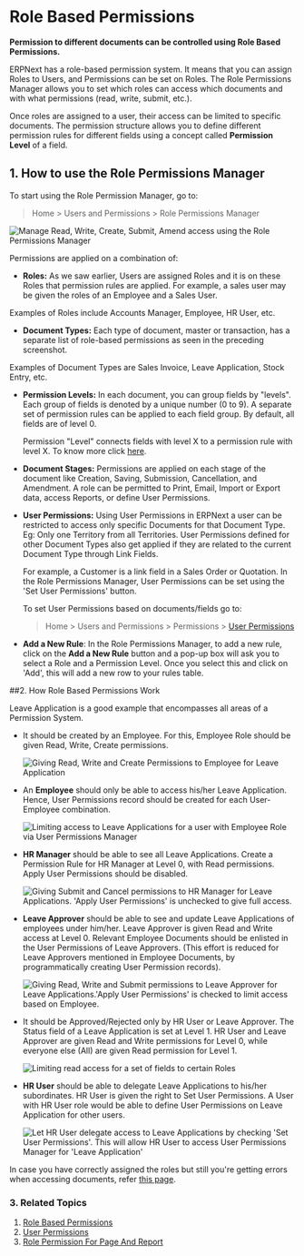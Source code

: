 <!-- add-breadcrumbs -->
# Role Based Permissions

**Permission to different documents can be controlled using Role Based Permissions.**

ERPNext has a role-based permission system. It means that you can assign Roles to Users, and Permissions can be set on Roles. The Role Permissions Manager allows you to set which roles can access which documents and with what permissions (read, write, submit, etc.).

Once roles are assigned to a user, their access can be limited to specific documents. The permission structure allows you to define different permission rules for different fields using a concept called **Permission Level** of a field. 

## 1. How to use the Role Permissions Manager
To start using the Role Permission Manager, go to:
> Home > Users and Permissions > Role Permissions Manager

<img alt="Manage Read, Write, Create, Submit, Amend access using the Role Permissions Manager" class="screenshot" src="{{docs_base_url}}/assets/img/users-and-permissions/setting-up-permissions-leave-application.png">

Permissions are applied on a combination of:

  * **Roles:** As we saw earlier, Users are assigned Roles and it is on these Roles that permission rules are applied. For example, a sales user may be given the roles of an Employee and a Sales User.

  Examples of Roles include Accounts Manager, Employee, HR User, etc.

  * **Document Types:** Each type of document, master or transaction, has a separate list of role-based permissions as seen in the preceding screenshot.

  Examples of Document Types are Sales Invoice, Leave Application, Stock Entry, etc.

  * **Permission Levels:** In each document, you can group fields by "levels". Each group of fields is denoted by a unique number (0 to 9). A separate set of permission rules can be applied to each field group. By default, all fields are of level 0.

    Permission "Level" connects fields with level X to a permission rule with level X. To know more click [here](/docs/user/manual/en/setting-up/articles/managing-perm-level).

  * **Document Stages:** Permissions are applied on each stage of the document like Creation, Saving, Submission, Cancellation, and Amendment. A role can be permitted to Print, Email, Import or Export data, access Reports, or define User Permissions.

  * **User Permissions:** Using User Permissions in ERPNext a user can be restricted to access only specific Documents for that Document Type. Eg: Only one Territory from all Territories. User Permissions defined for other Document Types also get applied if they are related to the current Document Type through Link Fields.
  
    For example, a Customer is a link field in a Sales Order or Quotation. In the Role Permissions Manager, User Permissions can be set using the 'Set User Permissions' button.

    To set User Permissions based on documents/fields go to:
    > Home > Users and Permissions > Permissions > [User Permissions](/docs/user/manual/en/setting-up/users-and-permissions/user-permissions)

  * **Add a New Rule**: In the Role Permissions Manager, to add a new rule, click on the **Add a New Rule** button and a pop-up box will ask you to select a Role and a Permission Level. Once you select this and click on 'Add', this will add a new row to your rules table.

##2. How Role Based Permissions Work

Leave Application is a good example that encompasses all areas of a Permission System.

* It should be created by an Employee.
  For this, Employee Role should be given Read, Write, Create permissions.

  <img class="screenshot" alt="Giving Read, Write and Create Permissions to Employee for Leave Application"  src="{{docs_base_url}}/assets/img/users-and-permissions/setting-up-permissions-employee-role.png">

* An **Employee** should only be able to access his/her Leave Application.
  Hence, User Permissions record should be created for each User-Employee combination.

  <img class="screenshot" alt="Limiting access to Leave Applications for a user with Employee Role via User Permissions Manager" src="/docs/assets/img/users-and-permissions/setting-up-permissions-employee-user-permissions.png">
  
* **HR Manager** should be able to see all Leave Applications.
  Create a Permission Rule for HR Manager at Level 0, with Read permissions. Apply User Permissions should be disabled.

  <img class="screenshot" alt="Giving Submit and Cancel permissions to HR Manager for Leave Applications. 'Apply User Permissions' is unchecked to give full access." src="{{docs_base_url}}/assets/img/users-and-permissions/setting-up-permissions-hr-manager-role.png">

* **Leave Approver** should be able to see and update Leave Applications of employees under him/her.
  Leave Approver is given Read and Write access at Level 0. Relevant Employee Documents should be enlisted in the User Permissions of Leave Approvers. (This effort is reduced for Leave Approvers mentioned in Employee Documents, by programmatically creating User Permission records).

  <img class="screenshot" alt="Giving Read, Write and Submit permissions to Leave Approver for Leave Applications.'Apply User Permissions' is checked to limit access based on Employee." src="{{docs_base_url}}/assets/img/users-and-permissions/setting-up-permissions-leave-approver-role.png">

* It should be Approved/Rejected only by HR User or Leave Approver.
  The Status field of a Leave Application is set at Level 1. HR User and Leave Approver are given Read and Write permissions for Level 0, while everyone else (All) are given Read permission for Level 1.

  <img class="screenshot" alt="Limiting read access for a set of fields to certain Roles" src="/docs/assets/img/users-and-permissions/setting-up-permissions-level-1.png">

* **HR User** should be able to delegate Leave Applications to his/her subordinates.
  HR User is given the right to Set User Permissions. A User with HR User role would be able to define User Permissions on Leave Application for other users.

  <img class="screenshot" alt="Let HR User delegate access to Leave Applications by checking 'Set User Permissions'. This will allow HR User to access User Permissions Manager for 'Leave Application'" src="{{docs_base_url}}/assets/img/users-and-permissions/setting-up-permissions-hr-user-role.png">

In case you have correctly assigned the roles but still you're getting errors when accessing documents, refer [this page](/docs/user/manual/en/setting-up/articles/report-permission-error).

### 3. Related Topics
1. [Role Based Permissions](/docs/user/manual/en/setting-up/users-and-permissions/role-based-permissions)
1. [User Permissions](/docs/user/manual/en/setting-up/users-and-permissions/user-permissions)
1. [Role Permission For Page And Report](/docs/user/manual/en/setting-up/users-and-permissions/role-permission-for-page-and-report)

